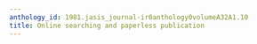 ```yaml
---
anthology_id: 1981.jasis_journal-ir0anthology0volumeA32A1.10
title: Online searching and paperless publication
---
```

